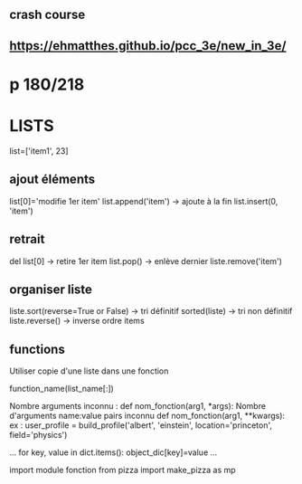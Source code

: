 ## crash course

## https://ehmatthes.github.io/pcc_3e/new_in_3e/

# p 180/218

# LISTS

list=['item1', 23]

## ajout éléments

list[0]='modifie 1er item'
list.append('item') -> ajoute à la fin
list.insert(0, 'item')

## retrait

del list[0] -> retire 1er item
list.pop() -> enlève dernier
liste.remove('item')

## organiser liste

liste.sort(reverse=True or False) -> tri définitif
sorted(liste) -> tri non définitif
liste.reverse() -> inverse ordre items

## functions

Utiliser copie d'une liste dans une fonction

function_name(list_name[:])

Nombre arguments inconnu :
def nom_fonction(arg1, *args):
Nombre d'arguments name:value pairs inconnu
def nom_fonction(arg1, **kwargs):
ex : user_profile = build_profile('albert', 'einstein', location='princeton', field='physics')

...
for key, value in dict.items():
object_dic[key]=value
...

import module fonction
from pizza import make_pizza as mp
